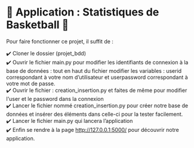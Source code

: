 # :basketball: Application : Statistiques de Basketball :basketball:

Pour faire fonctionner ce projet, il suffit de : <br/>

:heavy_check_mark: Cloner le dossier (projet_bdd)  <br/>
:heavy_check_mark: Ouvrir le fichier main.py pour modifier les identifiants de connexion à la base de données : tout en haut du fichier modifier les variables : userid correspondant à votre nom d’utilisateur et userpassword correspondant à votre mot de passe. <br/>
:heavy_check_mark: Ouvrir le fichier : creation_insertion.py et faites de même pour modifier l'user et le password dans la connexion <br/>
:heavy_check_mark: Lancer le fichier nommé creation_insertion.py pour créer notre base de données et insérer des éléments dans celle-ci pour la tester facilement.  <br/>
:heavy_check_mark: Lancer le fichier main.py qui lancera l’application <br/>
:heavy_check_mark: Enfin se rendre à la page http://127.0.0.1:5000/ pour découvrir notre application. <br/>
